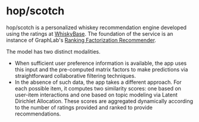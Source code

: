 # hop/scotch

hop/scotch is a personalized whiskey recommendation engine developed using the ratings at [WhiskyBase](www.whiskybase.com). The foundation of the service is an instance of GraphLab's [Ranking Factorization Recommender](https://turi.com/products/create/docs/generated/graphlab.recommender.ranking_factorization_recommender.RankingFactorizationRecommender.html#graphlab.recommender.ranking_factorization_recommender.RankingFactorizationRecommender).

The model has two distinct modalities.
* When sufficient user preference information is available, the app uses this input and the pre-computed matrix factors to make predictions via straightforward collaborative filtering techniques.  
* In the absence of such data, the app takes a different approach. For each possible item, it computes two similarity scores: one based on user-item interactions and one based on topic modeling via Latent Dirichlet Allocation. These scores are aggregated dynamically according to the number of ratings provided and ranked to provide recommendations.
